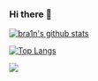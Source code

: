 ### Hi there 👋

[![bra1n's github stats](https://github-readme-stats.vercel.app/api?username=bra1n&count_private=true&show_icons=true&theme=highcontrast)](https://github.com/anuraghazra/github-readme-stats)

[![Top Langs](https://github-readme-stats.vercel.app/api/top-langs/?username=bra1n&layout=compact)](https://github.com/anuraghazra/github-readme-stats)

![](https://komarev.com/ghpvc/?username=bra1n)

